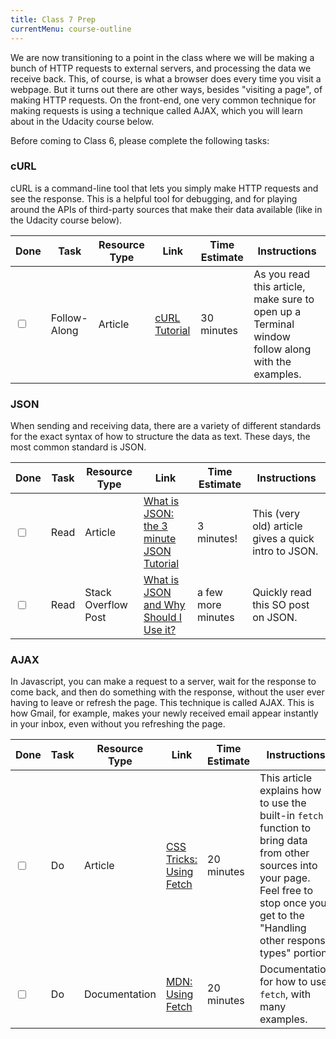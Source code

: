 ```yaml
---
title: Class 7 Prep
currentMenu: course-outline
---
```


We are now transitioning to a point in the class where we will be making a bunch of HTTP requests to external servers, and processing the data we receive back. This, of course, is what a browser does every time you visit a webpage. But it turns out there are other ways, besides "visiting a page", of making HTTP requests. On the front-end, one very common technique for making requests is using a technique called AJAX, which you will learn about in the Udacity course below.

Before coming to Class 6, please complete the following tasks:


### cURL

cURL is a command-line tool that lets you simply make HTTP requests and see the response. This is a helpful tool for debugging, and for playing around the APIs of third-party sources that make their data available (like in the Udacity course below).

Done | Task | Resource Type | Link | Time Estimate | Instructions
-----|------|---------------|------|---------------|--------------
<input type="checkbox" v-model="checks.p7a" /> | Follow-Along | Article | [cURL Tutorial][curl-tutorial] | 30 minutes | As you read this article, make sure to open up a Terminal window follow along with the examples.


### JSON

When sending and receiving data, there are a variety of different standards for the exact syntax of how to structure the data as text. These days, the most common standard is JSON.

Done | Task | Resource Type | Link | Time Estimate | Instructions
-----|------|---------------|------|---------------|--------------
<input type="checkbox" v-model="checks.p7b" /> | Read | Article | [What is JSON: the 3 minute JSON Tutorial][3-minute-json] | 3 minutes! | This (very old) article gives a quick intro to JSON.
<input type="checkbox" v-model="checks.p7c" /> | Read  | Stack Overflow Post | [What is JSON and Why Should I Use it?][what-is-json] | a few more minutes | Quickly read this SO post on JSON.

### AJAX

In Javascript, you can make a request to a server, wait for the response to come back, and then do something with the response, without the user ever having to leave or refresh the page. This technique is called AJAX. This is how Gmail, for example, makes your newly received email appear instantly in your inbox, even without you refreshing the page.

Done | Task | Resource Type | Link | Time Estimate | Instructions
-----|------|---------------|------|---------------|--------------
<input type="checkbox" v-model="checks.p7d" /> | Do   | Article | [CSS Tricks: Using Fetch][css-tricks-using-fetch] | 20 minutes | This article explains how to use the built-in `fetch` function to bring data from other sources into your page. Feel free to stop once you get to the "Handling other response types" portion.
<input type="checkbox" v-model="checks.p7e" /> | Do   | Documentation | [MDN: Using Fetch][mdn-using-fetch] | 20 minutes | Documentation for how to use `fetch`, with many examples.



[curl-tutorial]: http://www.yilmazhuseyin.com/blog/dev/curl-tutorial-examples-usage/
[3-minute-json]: http://www.secretgeek.net/json_3mins
[what-is-json]: http://stackoverflow.com/questions/383692/what-is-json-and-why-would-i-use-it
[css-tricks-using-fetch]: https://css-tricks.com/using-fetch/#article-header-id-6
[mdn-using-fetch]: https://developer.mozilla.org/en-US/docs/Web/API/Fetch_API/Using_Fetch